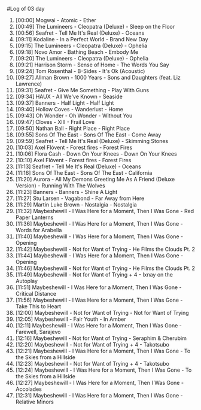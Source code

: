 #Log of 03 day

1. [00:00] Mogwai - Atomic - Ether
1. [00:49] The Lumineers - Cleopatra (Deluxe) - Sleep on the Floor
1. [00:56] Seafret - Tell Me It's Real (Deluxe) - Oceans
1. [09:11] Kodaline - In a Perfect World - Brand New Day
1. [09:15] The Lumineers - Cleopatra (Deluxe) - Ophelia
1. [09:18] Novo Amor - Bathing Beach - Embody Me
1. [09:20] The Lumineers - Cleopatra (Deluxe) - Ophelia
1. [09:21] Harrison Storm - Sense of Home - The Words You Say
1. [09:24] Tom Rosenthal - B-Sides - It's Ok (Acoustic)
1. [09:27] Allman Brown - 1000 Years - Sons and Daughters (feat. Liz Lawrence)
1. [09:31] Seafret - Give Me Something - Play With Guns
1. [09:34] HAUX - All We've Known - Seaside
1. [09:37] Banners - Half Light - Half Light
1. [09:40] Hollow Coves - Wanderlust - Home
1. [09:43] Oh Wonder - Oh Wonder - Without You
1. [09:47] Cloves - XIII - Frail Love
1. [09:50] Nathan Ball - Right Place - Right Place
1. [09:55] Sons Of The East - Sons Of The East - Come Away
1. [09:59] Seafret - Tell Me It's Real (Deluxe) - Skimming Stones
1. [10:03] Axel Flóvent - Forest fires - Forest Fires
1. [10:06] Flora Cash - Down On Your Knees - Down On Your Knees
1. [10:10] Axel Flóvent - Forest fires - Forest Fires
1. [11:13] Seafret - Tell Me It's Real (Deluxe) - Oceans
1. [11:16] Sons Of The East - Sons Of The East - California
1. [11:20] Aurora - All My Demons Greeting Me As A Friend (Deluxe Version) - Running With The Wolves
1. [11:23] Banners - Banners - Shine A Light
1. [11:27] Stu Larsen - Vagabond - Far Away from Here
1. [11:29] Martin Luke Brown - Nostalgia - Nostalgia
1. [11:32] Maybeshewill - I Was Here for a Moment, Then I Was Gone - Red Paper Lanterns
1. [11:36] Maybeshewill - I Was Here for a Moment, Then I Was Gone - Words for Arabella
1. [11:40] Maybeshewill - I Was Here for a Moment, Then I Was Gone - Opening
1. [11:42] Maybeshewill - Not for Want of Trying - He Films the Clouds Pt. 2
1. [11:44] Maybeshewill - I Was Here for a Moment, Then I Was Gone - Opening
1. [11:46] Maybeshewill - Not for Want of Trying - He Films the Clouds Pt. 2
1. [11:49] Maybeshewill - Not for Want of Trying + 4 - Ixnay on the Autoplay
1. [11:51] Maybeshewill - I Was Here for a Moment, Then I Was Gone - Critical Distance
1. [11:56] Maybeshewill - I Was Here for a Moment, Then I Was Gone - Take This to Heart
1. [12:00] Maybeshewill - Not for Want of Trying - Not for Want of Trying
1. [12:05] Maybeshewill - Fair Youth - In Amber
1. [12:11] Maybeshewill - I Was Here for a Moment, Then I Was Gone - Farewell, Sarajevo
1. [12:16] Maybeshewill - Not for Want of Trying - Seraphim & Cherubim
1. [12:20] Maybeshewill - Not for Want of Trying + 4 - Takotsubo
1. [12:21] Maybeshewill - I Was Here for a Moment, Then I Was Gone - To the Skies from a Hillside
1. [12:23] Maybeshewill - Not for Want of Trying + 4 - Takotsubo
1. [12:24] Maybeshewill - I Was Here for a Moment, Then I Was Gone - To the Skies from a Hillside
1. [12:27] Maybeshewill - I Was Here for a Moment, Then I Was Gone - Accolades
1. [12:31] Maybeshewill - I Was Here for a Moment, Then I Was Gone - Relative Minors
